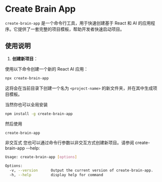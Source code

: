 # Create Brain App

`create-brain-app` 是一个命令行工具，用于快速创建基于 React 和 AI 的应用程序。它提供了一套完整的项目模板，帮助开发者快速启动项目。

## 使用说明

1. **创建新项目**：

使用以下命令创建一个新的 React AI 应用：

```bash
npx create-brain-app
```

这将会在当前目录下创建一个名为 `<project-name>` 的新文件夹，并在其中生成项目模板。

当然你也可以全局安装

```bash
npm install -g create-brain-app
```

然后使用

```bash
create-brain-app
```

非交互式
您也可以通过命令行参数以非交互方式创建新项目。请参阅 create-brain-app --help: 

```bash
Usage: create-brain-app [options]

Options:
  -v, --version      Output the current version of create-brain-app.
  -h, --help         display help for command
```
